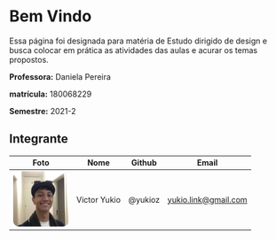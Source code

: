# Bem Vindo

Essa página foi designada para matéria de Estudo dirigido de design e busca colocar em prática as atividades das aulas e acurar os temas propostos. 

**Professora:** Daniela Pereira

**matrícula:** 180068229

**Semestre:** 2021-2


## Integrante
| Foto | Nome | Github | Email |
|:--:|:--:|:--:|:--:|
|<img width="100px" style="border-radius:10%" src="./assets/yukio.jpg" alt="Yukio">|Victor Yukio|@yukioz|yukio.link@gmail.com|